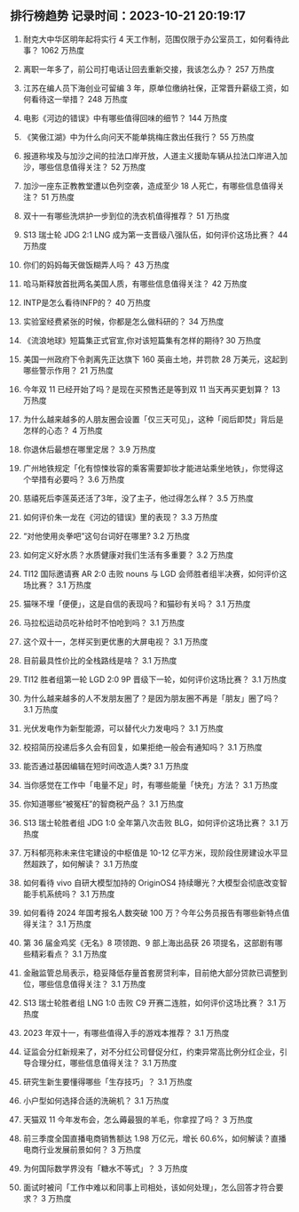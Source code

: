 
## 排行榜趋势 记录时间：2023-10-21 20:19:17
  
  1. 耐克大中华区明年起将实行 4 天工作制，范围仅限于办公室员工，如何看待此事？ 1062 万热度
    
  2. 离职一年多了，前公司打电话让回去重新交接，我该怎么办？ 257 万热度
    
  3. 江苏在编人员下海创业可留编 3 年，原单位缴纳社保，正常晋升薪级工资，如何看待这一举措？ 248 万热度
    
  4. 电影《河边的错误》中有哪些值得回味的细节？ 144 万热度
    
  5. 《笑傲江湖》中为什么向问天不能单挑梅庄救出任我行？ 55 万热度
    
  6. 报道称埃及与加沙之间的拉法口岸开放，人道主义援助车辆从拉法口岸进入加沙，哪些信息值得关注？ 52 万热度
    
  7. 加沙一座东正教教堂遭以色列空袭，造成至少 18 人死亡，有哪些信息值得关注？ 51 万热度
    
  8. 双十一有哪些洗烘护一步到位的洗衣机值得推荐？ 51 万热度
    
  9. S13 瑞士轮 JDG 2:1 LNG 成为第一支晋级八强队伍，如何评价这场比赛？ 44 万热度
    
  10. 你们的妈妈每天做饭糊弄人吗？ 43 万热度
    
  11. 哈马斯释放首批两名美国人质，有哪些信息值得关注？ 42 万热度
    
  12. INTP是怎么看待INFP的？ 40 万热度
    
  13. 实验室经费紧张的时候，你都是怎么做科研的？ 34 万热度
    
  14. 《流浪地球》短篇集正式官宣,你对该短篇集有怎样的期待? 30 万热度
    
  15. 美国一州政府下令剥离先正达旗下 160 英亩土地，并罚款 28 万美元，这起到哪些警示作用？ 21 万热度
    
  16. 今年双 11 已经开始了吗？是现在买预售还是等到双 11 当天再买更划算？ 13 万热度
    
  17. 为什么越来越多的人朋友圈会设置「仅三天可见」，这种「阅后即焚」背后是怎样的心态？ 4 万热度
    
  18. 你退休后最想在哪里定居？ 3.9 万热度
    
  19. 广州地铁规定「化有惊悚妆容的乘客需要卸妆才能进站乘坐地铁」，你觉得这个举措有必要吗？ 3.6 万热度
    
  20. 慈禧死后李莲英还活了3年，没了主子，他过得怎么样？ 3.5 万热度
    
  21. 如何评价朱一龙在《河边的错误》里的表现？ 3.3 万热度
    
  22. “对他使用炎拳吧”这句台词好在哪里? 3.2 万热度
    
  23. 如何定义好水质？水质健康对我们生活有多重要？ 3.2 万热度
    
  24. TI12 国际邀请赛 AR 2:0 击败 nouns 与 LGD 会师胜者组半决赛，如何评价这场比赛？ 3.1 万热度
    
  25. 猫咪不埋「便便」，这是自信的表现吗？和猫砂有关吗？ 3.1 万热度
    
  26. 马拉松运动员吃补给时不怕呛到吗？ 3.1 万热度
    
  27. 这个双十一，怎样买到更优惠的大屏电视？ 3.1 万热度
    
  28. 目前最具性价比的全栈路线是啥？ 3.1 万热度
    
  29. TI12 胜者组第一轮 LGD 2:0 9P 晋级下一轮，如何评价这场比赛？ 3.1 万热度
    
  30. 为什么越来越多的人不发朋友圈了？是因为朋友圈不再是「朋友」圈了吗？ 3.1 万热度
    
  31. 光伏发电作为新型能源，可以替代火力发电吗？ 3.1 万热度
    
  32. 校招简历投递后多久会有回复，如果拒绝一般会有通知吗？ 3.1 万热度
    
  33. 能否通过基因编辑在短时间改造人类? 3.1 万热度
    
  34. 当你感觉在工作中「电量不足」时，有哪些能量「快充」方法？ 3.1 万热度
    
  35. 你知道哪些“被冤枉”的智商税产品？ 3.1 万热度
    
  36. S13 瑞士轮胜者组 JDG 1:0 全年第八次击败 BLG，如何评价这场比赛？ 3.1 万热度
    
  37. 万科郁亮称未来住宅建设的中枢值是 10-12 亿平方米，现阶段住房建设水平显然超跌了，如何解读？ 3.1 万热度
    
  38. 如何看待 vivo 自研大模型加持的 OriginOS4 持续曝光？大模型会彻底改变智能手机系统吗？ 3.1 万热度
    
  39. 如何看待 2024 年国考报名人数突破 100 万？今年公务员报告有哪些新特点值得关注？ 3.1 万热度
    
  40. 第 36 届金鸡奖《无名》8 项领跑、9 部上海出品获 26 项提名，这部剧有哪些精彩看点？ 3.1 万热度
    
  41. 金融监管总局表示，稳妥降低存量首套房贷利率，目前绝大部分贷款已调整到位，哪些信息值得关注？ 3.1 万热度
    
  42. S13 瑞士轮胜者组 LNG 1:0 击败 C9 开赛二连胜，如何评价这场比赛？ 3.1 万热度
    
  43. 2023 年双十一，有哪些值得入手的游戏本推荐？ 3.1 万热度
    
  44. 证监会分红新规来了，对不分红公司督促分红，约束异常高比例分红企业，引导合理分红，哪些信息值得关注？ 3.1 万热度
    
  45. 研究生新生要懂得哪些「生存技巧」？ 3.1 万热度
    
  46. 小户型如何选择合适的洗碗机？ 3.1 万热度
    
  47. 天猫双 11 今年发布会，怎么薅最狠的羊毛，你拿捏了吗？ 3 万热度
    
  48. 前三季度全国直播电商销售额达 1.98 万亿元，增长 60.6%，如何解读？直播电商行业发展前景如何？ 3 万热度
    
  49. 为何国际数学界没有「糖水不等式」？ 3 万热度
    
  50. 面试时被问「工作中难以和同事上司相处，该如何处理」，怎么回答才符合要求？ 3 万热度
    